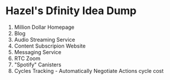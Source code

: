 # Hazel's Dfinity Idea Dump

1. Million Dollar Homepage
2. Blog
3. Audio Streaming Service
4. Content Subscripion Website
5. Messaging Service
6. RTC Zoom
7. "Spotify" Canisters
8. Cycles Tracking - Automatically Negotiate Actions cycle cost
